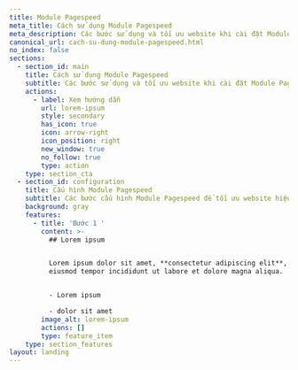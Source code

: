 ```yaml
---
title: Module Pagespeed
meta_title: Cách sử dụng Module Pagespeed
meta_description: Các bước sử dụng và tối ưu website khi cài đặt Module Pagespeed
canonical_url: cach-su-dung-module-pagespeed.html
no_index: false
sections:
  - section_id: main
    title: Cách sử dụng Module Pagespeed
    subtitle: Các bước sử dụng và tối ưu website khi cài đặt Module Pagespeed
    actions:
      - label: Xem hướng dẫn
        url: lorem-ipsum
        style: secondary
        has_icon: true
        icon: arrow-right
        icon_position: right
        new_window: true
        no_follow: true
        type: action
    type: section_cta
  - section_id: configuration
    title: Cấu hình Module Pagespeed
    subtitle: Các bước cấu hình Module Pagespeed để tối ưu website hiệu quả.
    background: gray
    features:
      - title: 'Bước 1 '
        content: >-
          ## Lorem ipsum


          Lorem ipsum dolor sit amet, **consectetur adipiscing elit**, sed do
          eiusmod tempor incididunt ut labore et dolore magna aliqua.


          - Lorem ipsum

          - dolor sit amet
        image_alt: lorem-ipsum
        actions: []
        type: feature_item
    type: section_features
layout: landing
---
```


